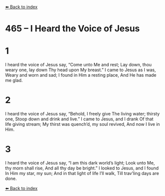 [⬅️ Back to index](../README.md)

# 465 – I Heard the Voice of Jesus


# 1
I heard the voice of Jesus say,
“Come unto Me and rest;
Lay down, thou weary one, lay down
Thy head upon My breast.”
I came to Jesus as I was,
Weary and worn and sad;
I found in Him a resting place,
And He has made me glad.

# 2
I heard the voice of Jesus say,
“Behold, I freely give
The living water; thirsty one,
Stoop down and drink and live.”
I came to Jesus, and I drank
Of that life giving stream;
My thirst was quench’d, my soul revived,
And now I live in Him.

# 3
I heard the voice of Jesus say,
“I am this dark world’s light;
Look unto Me, thy morn shall rise,
And all thy day be bright.”
I looked to Jesus, and I found
In Him my star, my sun;
And in that light of life I’ll walk,
Till trav’ling days are done.

[⬅️ Back to index](../README.md)
